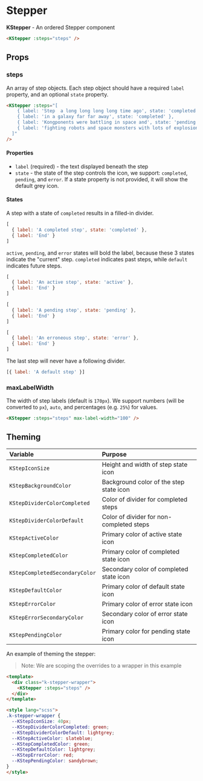 # Stepper

**KStepper** - An ordered Stepper component

<KStepper :steps="defaultItems" />

```html
<KStepper :steps="steps" />
```

## Props

### steps

An array of step objects. Each step object should have a required `label` property, and an optional `state` property.

<div>
  <KStepper :steps="[
      { label: 'Step  a long long long long time ago', state: 'completed' },
      { label: 'in a galaxy far far away', state: 'completed' },
      { label: 'Kongponents were battling in space and', state: 'pending' },
      { label: 'fighting robots and space monsters with lots of explosions' }
    ]"
  />
</div>

```html
<KStepper :steps="[
    { label: 'Step  a long long long long time ago', state: 'completed' },
    { label: 'in a galaxy far far away', state: 'completed' },
    { label: 'Kongponents were battling in space and', state: 'pending' },
    { label: 'fighting robots and space monsters with lots of explosions' }
  ]"
/>
```

#### Properties

- `label` (required) - the text displayed beneath the step
- `state` - the state of the step controls the icon, we support: `completed`, `pending`, and `error`. If a state property is not provided, it will show the default grey icon.

#### States

A step with a state of `completed` results in a filled-in divider.

<div>
  <KStepper :steps="[
      { label: 'A completed step', state: 'completed' },
      { label: 'End' }
    ]"
  />
</div>

```js
[
  { label: 'A completed step', state: 'completed' },
  { label: 'End' }
]
```

`active`, `pending`, and `error` states will bold the label, because these 3 states indicate the "current" step. `completed` indicates past steps, while `default` indicates future steps.

<div>
  <KStepper :steps="[
      { label: 'An active step', state: 'active' },
      { label: 'End' }
    ]"
  />
</div>

```js
[
  { label: 'An active step', state: 'active' },
  { label: 'End' }
]
```

<div>
  <KStepper :steps="[
      { label: 'A pending step', state: 'pending' },
      { label: 'End' }
    ]"
  />
</div>

```js
[
  { label: 'A pending step', state: 'pending' },
  { label: 'End' }
]
```

<div>
  <KStepper :steps="[
      { label: 'An erroneous step', state: 'error' },
      { label: 'End' }
    ]"
  />
</div>

```js
[
  { label: 'An erroneous step', state: 'error' },
  { label: 'End' }
]
```

The last step will never have a following divider.

<div>
  <KStepper :steps="[
      { label: 'A default step' }
    ]"
  />
</div>

```js
[{ label: 'A default step' }]
```

### maxLabelWidth

The width of step labels (default is `170px`). We support numbers (will be converted to `px`), `auto`, and percentages (e.g. `25%`) for values.

<KStepper :steps="longSteps" max-label-width="100" />

```html
<KStepper :steps="steps" max-label-width="100" />
```

## Theming

| Variable                       | Purpose                                  |
| :----------------------------- | :--------------------------------------- |
| `KStepIconSize`                | Height and width of step state icon      |
| `KStepBackgroundColor`         | Background color of the step state icon  |
| `KStepDividerColorCompleted`   | Color of divider for completed steps     |
| `KStepDividerColorDefault`     | Color of divider for non-completed steps |
| `KStepActiveColor`             | Primary color of active state icon       |
| `KStepCompletedColor`          | Primary color of completed state icon    |
| `KStepCompletedSecondaryColor` | Secondary color of completed state icon  |
| `KStepDefaultColor`            | Primary color of default state icon      |
| `KStepErrorColor`              | Primary color of error state icon        |
| `KStepErrorSecondaryColor`     | Secondary color of error state icon      |
| `KStepPendingColor`            | Primary color for pending state icon     |


An example of theming the stepper:

> Note: We are scoping the overrides to a wrapper in this example

<div class="k-stepper-wrapper">
  <KStepper :steps="stepTypes" />
</div>

```html
<template>
  <div class="k-stepper-wrapper">
    <KStepper :steps="steps" />
  </div>
</template>

<style lang="scss">
.k-stepper-wrapper {
  --KStepIconSize: 40px;
  --KStepDividerColorCompleted: green;
  --KStepDividerColorDefault: lightgrey;
  --KStepActiveColor: slateblue;
  --KStepCompletedColor: green;
  --KStepDefaultColor: lightgrey;
  --KStepErrorColor: red;
  --KStepPendingColor: sandybrown;
}
</style>
```

<script lang="ts">
import { defineComponent } from 'vue'

export default defineComponent({
  data () {
    return {
      defaultItems: [
        { label: 'And a 1', state: 'completed' },
        { label: 'And a 2', state: 'active' },
        { label: 'And a 1 2 3 4' }
      ],
      stepTypes: [
        { label: 'Completed step', state: 'completed' },
        { label: 'Active step', state: 'active' },
        { label: 'Pending step', state: 'pending' },
        { label: 'Erroneous step', state: 'error' },
        { label: 'Default step' }
      ],
      longSteps: [
        { label: 'Step  a long long long long time ago', state: 'completed' },
        { label: 'in a galaxy far far away', state: 'completed' },
        { label: 'Kongponents were battling in space and', state: 'pending' },
        { label: 'fighting robots and space monsters with lots of explosions' }
      ]
    }
  }
})
</script>

<style lang="scss">
.k-stepper-wrapper {
  --KStepIconSize: 40px;
  --KStepDividerColorCompleted: green;
  --KStepDividerColorDefault: lightgrey;
  --KStepActiveColor: slateblue;
  --KStepCompletedColor: green;
  --KStepDefaultColor: lightgrey;
  --KStepErrorColor: red;
  --KStepPendingColor: sandybrown;
}
</style>
